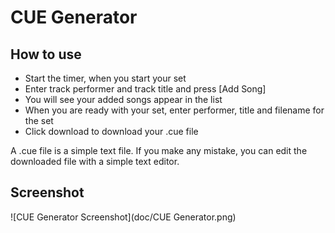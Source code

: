 # CUE Generator

## How to use

- Start the timer, when you start your set
- Enter track performer and track title and press [Add Song]
- You will see your added songs appear in the list
- When you are ready with your set, enter performer, title and filename for the set
- Click download to download your .cue file

A .cue file is a simple text file. If you make any mistake, you can edit the downloaded file with a simple text editor.

## Screenshot

![CUE Generator Screenshot](doc/CUE Generator.png)
